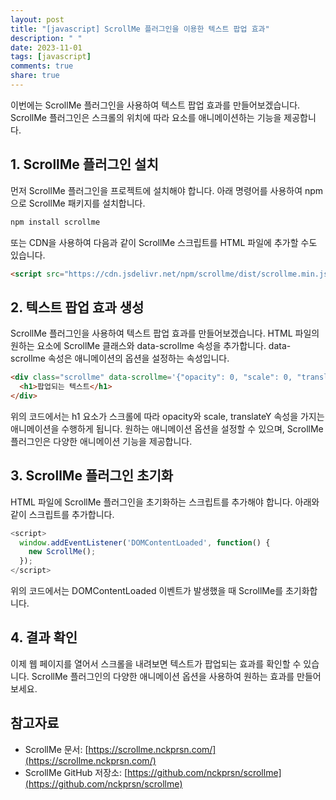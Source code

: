 ```yaml
---
layout: post
title: "[javascript] ScrollMe 플러그인을 이용한 텍스트 팝업 효과"
description: " "
date: 2023-11-01
tags: [javascript]
comments: true
share: true
---
```


이번에는 ScrollMe 플러그인을 사용하여 텍스트 팝업 효과를 만들어보겠습니다. ScrollMe 플러그인은 스크롤의 위치에 따라 요소를 애니메이션하는 기능을 제공합니다.

## 1. ScrollMe 플러그인 설치

먼저 ScrollMe 플러그인을 프로젝트에 설치해야 합니다. 아래 명령어를 사용하여 npm으로 ScrollMe 패키지를 설치합니다.

```javascript
npm install scrollme
```

또는 CDN을 사용하여 다음과 같이 ScrollMe 스크립트를 HTML 파일에 추가할 수도 있습니다.

```html
<script src="https://cdn.jsdelivr.net/npm/scrollme/dist/scrollme.min.js"></script>
```

## 2. 텍스트 팝업 효과 생성

ScrollMe 플러그인을 사용하여 텍스트 팝업 효과를 만들어보겠습니다. HTML 파일의 원하는 요소에 ScrollMe 클래스와 data-scrollme 속성을 추가합니다. data-scrollme 속성은 애니메이션의 옵션을 설정하는 속성입니다.

```html
<div class="scrollme" data-scrollme='{"opacity": 0, "scale": 0, "translateY": 200}'>
  <h1>팝업되는 텍스트</h1>
</div>
```

위의 코드에서는 h1 요소가 스크롤에 따라 opacity와 scale, translateY 속성을 가지는 애니메이션을 수행하게 됩니다. 원하는 애니메이션 옵션을 설정할 수 있으며, ScrollMe 플러그인은 다양한 애니메이션 기능을 제공합니다.

## 3. ScrollMe 플러그인 초기화

HTML 파일에 ScrollMe 플러그인을 초기화하는 스크립트를 추가해야 합니다. 아래와 같이 스크립트를 추가합니다.

```javascript
<script>
  window.addEventListener('DOMContentLoaded', function() {
    new ScrollMe();
  });
</script>
```

위의 코드에서는 DOMContentLoaded 이벤트가 발생했을 때 ScrollMe를 초기화합니다.

## 4. 결과 확인

이제 웹 페이지를 열어서 스크롤을 내려보면 텍스트가 팝업되는 효과를 확인할 수 있습니다. ScrollMe 플러그인의 다양한 애니메이션 옵션을 사용하여 원하는 효과를 만들어보세요.

## 참고자료

- ScrollMe 문서: [https://scrollme.nckprsn.com/](https://scrollme.nckprsn.com/)
- ScrollMe GitHub 저장소: [https://github.com/nckprsn/scrollme](https://github.com/nckprsn/scrollme)